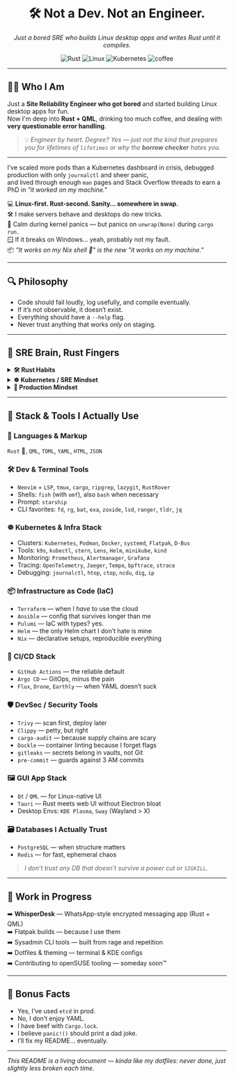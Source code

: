 <h1 align="center">🛠️ Not a Dev. Not an Engineer.</h1>
<p align="center">
  <i>Just a bored SRE who builds Linux desktop apps and writes Rust until it compiles.</i>
</p>

<p align="center">
  <img alt="Rust" src="https://img.shields.io/badge/Rustacean-%F0%9F%A6%80-orange?style=flat-square">
  <img alt="Linux" src="https://img.shields.io/badge/Linux-first-black?style=flat-square&logo=linux">
  <img alt="Kubernetes" src="https://img.shields.io/badge/Kubernetes-%E2%98%BD%EF%B8%8F-blue?style=flat-square&logo=kubernetes">
  <img alt="coffee" src="https://img.shields.io/badge/Coffee-overclocked-brown?style=flat-square">
</p>

---

## 🧑‍💻 Who I Am  

Just a **Site Reliability Engineer who got bored** and started building Linux desktop apps for fun.  
Now I'm deep into **Rust + QML**, drinking too much coffee, and dealing with **very questionable error handling**.

> 💡 _Engineer by heart. Degree? Yes — just not the kind that prepares you for lifetimes of `lifetimes` or why the **borrow checker** hates you._

---

I’ve scaled more pods than a Kubernetes dashboard in crisis, debugged production with only `journalctl` and sheer panic,  
and lived through enough `man` pages and Stack Overflow threads to earn a PhD in _"it worked on my machine."_  

💻 **Linux-first. Rust-second. Sanity… somewhere in swap.**  
🛠️ I make servers behave and desktops do new tricks.  
🧘 Calm during kernel panics — but panics on `unwrap(None)` during `cargo run`.  
🪟 If it breaks on Windows… yeah, probably not my fault.  
📦 _"It works on my Nix shell 🐚" is the new "it works on my machine."_

---

## 🔍 Philosophy  

- Code should fail loudly, log usefully, and compile eventually.  
- If it’s not observable, it doesn’t exist.  
- Everything should have a `--help` flag.  
- Never trust anything that works _only_ on staging.

---

## 🧘 SRE Brain, Rust Fingers  

<details>
<summary><strong>🛠️ Rust Habits</strong></summary>
<br>

🧵 Async where it matters. Blocking where it counts.  
🚨 Panics on `_unwrap(None)` during `cargo run`.  
🛠️ `cargo check`, `cargo clippy`, `cargo fix`... in that order.  
🎯 `cargo check` before `cargo pray`.  
📚 Reads `std::error::Error` like bedtime poetry.  
🧪 `Result<T, E>` believer. Retries with backoff.  
🔁 Never forgets to `impl Retryable` on life lessons.  
👣 Follows traces like a bloodhound through `tokio` tasks.  
🕵️‍♂️ Logs in JSON, thinks in traces.  
📉 Metrics before mutability.  
🔥 Tests in prod — but safely.

</details>

<details>
<summary><strong>☸️ Kubernetes / SRE Mindset</strong></summary>
<br>

🧘 Calm during kernel panics.  
💾 Hates state, trusts `etcd`.  
🔒 Ingress locked tighter than prod secrets.  
📦 Sidecars are friends. InitContainers are therapy.  
🔁 Can roll back a broken `CDR` in <30s.  
📊 Prometheus whisperer. Reads Grafana like tarot.  
🌐 DNS broken? Probably `CoreDNS` again.  
🛑 Won’t deploy if `livenessProbe` isn’t passing.  
📉 Knows when to `scale down`, when to `evict`.  
🐳 Doesn’t trust anything that runs outside the cluster.  
☸️ Speaks fluent `kubectl`, dreams in YAML.  
🔍 If it’s not in `otel`, did it even happen?

</details>

<details>
<summary><strong>🧯 Production Mindset</strong></summary>
<br>

👷 Builds infra like Rust: safe, concurrent, no undefined behavior.  
📦 Rolls out with canary, rolls back with `git revert`.  
🔍 RCA enthusiast — blameless, but thorough.  
⏱️ Latency budget is sacred.  
🔧 Owns the on-call pager and the panic trace.  
🙏 Prometheus, Alertmanager, and the occasional prayer.

</details>

---

## 🧰 Stack & Tools I Actually Use  

### 🧠 Languages & Markup  
`Rust` 🦀, `QML`, `TOML`, `YAML`, `HTML`, `JSON`

### 🛠️ Dev & Terminal Tools  
- `Neovim` + `LSP`, `tmux`, `cargo`, `ripgrep`, `lazygit`, `RustRover`  
- Shells: `fish` (with `omf`), also `bash` when necessary  
- Prompt: `starship`  
- CLI favorites: `fd`, `rg`, `bat`, `exa`, `zoxide`, `lsd`, `ranger`, `tldr`, `jq`

### ☸️ Kubernetes & Infra Stack  
- Clusters: `Kubernetes`, `Podman`, `Docker`, `systemd`, `Flatpak`, `D-Bus`  
- Tools: `k9s`, `kubectl`, `stern`, `Lens`, `Helm`, `minikube`, `kind`  
- Monitoring: `Prometheus`, `Alertmanager`, `Grafana`  
- Tracing: `OpenTelemetry`, `Jaeger`, `Tempo`, `bpftrace`, `strace`  
- Debugging: `journalctl`, `htop`, `ctop`, `ncdu`, `dig`, `ip`

### 📦 Infrastructure as Code (IaC)  
- `Terraform` — when I *have* to use the cloud  
- `Ansible` — config that survives longer than me  
- `Pulumi` — IaC with types? yes.  
- `Helm` — the only Helm chart I don’t hate is mine  
- `Nix` — declarative setups, reproducible everything  

### 🚀 CI/CD Stack  
- `GitHub Actions` — the reliable default  
- `Argo CD` — GitOps, minus the pain  
- `Flux`, `Drone`, `Earthly` — when YAML doesn’t suck

### 🛡️ DevSec / Security Tools  
- `Trivy` — scan first, deploy later  
- `Clippy` — petty, but right  
- `cargo-audit` — because supply chains are scary  
- `Dockle` — container linting because I forget flags  
- `gitleaks` — secrets belong in vaults, not Git  
- `pre-commit` — guards against 3 AM commits

### 🖼 GUI App Stack  
- `Qt` / `QML` — for Linux-native UI  
- `Tauri` — Rust meets web UI without Electron bloat  
- Desktop Envs: `KDE Plasma`, `Sway` (Wayland > X)

### 🗃️ Databases I Actually Trust  
- `PostgreSQL` — when structure matters  
- `Redis` — for fast, ephemeral chaos  
> _I don’t trust any DB that doesn’t survive a power cut or `SIGKILL`._

---

## 📌 Work in Progress  

➡️ **WhisperDesk** — WhatsApp-style encrypted messaging app (Rust + QML)  
➡️ Flatpak builds — because I use them  
➡️ Sysadmin CLI tools — built from rage and repetition  
➡️ Dotfiles & theming — terminal & KDE configs  
➡️ Contributing to openSUSE tooling — someday soon™

---

## 🧯 Bonus Facts  

- Yes, I’ve used `etcd` in prod.  
- No, I don’t enjoy YAML.  
- I have beef with `Cargo.lock`.  
- I believe `panic!()` should print a dad joke.  
- I’ll fix my README... eventually.

---

_This README is a living document — kinda like my dotfiles: never done, just slightly less broken each time._
